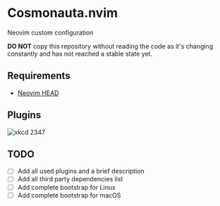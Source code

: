 # Cosmonauta.nvim

Neovim custom configuration

**DO NOT** copy this repository without reading the code as it's changing constantly and has not
reached a stable state yet.

## Requirements

- [Neovim HEAD](https://github.com/neovim/neovim/commits/master)

## Plugins

![xkcd 2347](https://imgs.xkcd.com/comics/dependency.png)

## TODO

- [ ] Add all used plugins and a brief description
- [ ] Add all third party dependencies list
- [ ] Add complete bootstrap for Linux
- [ ] Add complete bootstrap for macOS
